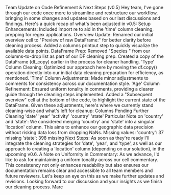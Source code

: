 Team Update on Code Refinement & Next Steps (v0.5)
Hey team,
I've gone through our code once more to streamline and restructure our workflow, bringing in some changes and updates based on our last discussions and findings. Here's a quick recap of what's been adjusted in v0.5:
Setup Enhancements:
Included import re to aid in the 'time' column cleaning, prepping for regex applications.
Overview Update:
Renamed our initial overview cell to "Preview of raw DataFrame:" for better clarity before cleaning process.
Added a columns printout step to quickly visualize the available data points.
DataFrame Prep:
Removed "Species " from our columns-to-drop list as part of our DF cleaning prep.
Created a copy of the DataFrame (df_copy) earlier in the process for cleaner handling.
'Type' Column Cleaning:
Optimized our approach here by moving the df.copy() operation directly into our initial data cleaning preparation for efficiency, as mentioned.
'Time' Column Adjustments:
Made minor adjustments to comments for consistency across our documentation style.
'Age' Column Refinement:
Ensured uniform tonality in comments, providing a clearer guide through the cleaning steps implemented.
Added a "Subsequent overview" cell at the bottom of the code, to highlight the current state of the DataFrame.
Given these adjustments, here's where we currently stand cleaning-wise and what's left for cleanup:
Columns Pending Further Cleaning
'date'
'year'
'activity'
'country'
'state'
Particular Note on 'country' and 'state':
We considered merging 'country' and 'state' into a singular 'location' column. This aims to enhance our geographic data precision without risking data loss from dropping NaNs.
Missing values:
'country': 37 missing
'state': 398 missing
Next Steps:
As soon as they're ready I'll integrate the cleaning strategies for 'date', 'year', and 'type', as well as our approach to creating a 'location' column (depending on our solution), in the upcoming v0.6.
A Note on Uniformity in Commentary:
As we advance, I'd like to ask for maintaining a uniform tonality across our cell commentary. This consistency not only enhances readability but also ensures our documentation remains clear and accessible to all team members and future reviewers. Let's keep an eye on this as we make further updates and revisions.
Looking forward to our discussion and your insights as we finish our cleaning process.
Marc